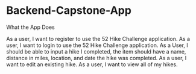 # Backend-Capstone-App
What the App Does


As a user, I want to register to use the 52 Hike Challenge application.
As a user, I want to login to use the 52 Hike Challenge application.
As a User, I should be able to input a hike I completed, the item should have a name, distance in miles, location, and date the hike was completed.
As a user, I want to edit an existing hike.
As a user, I want to view all of my hikes.
